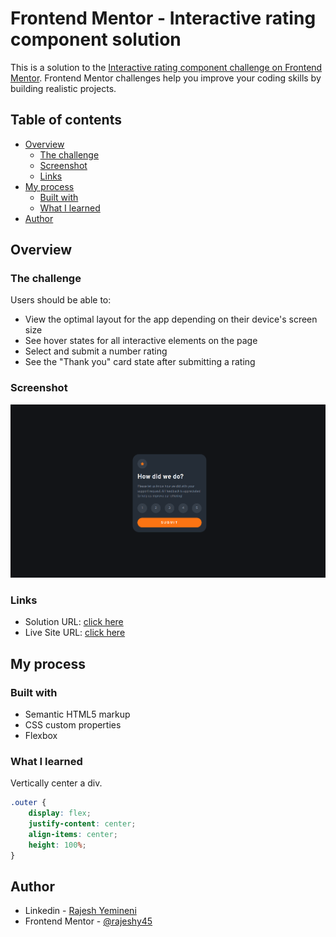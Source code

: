 # Frontend Mentor - Interactive rating component solution

This is a solution to the [Interactive rating component challenge on Frontend Mentor](https://www.frontendmentor.io/challenges/interactive-rating-component-koxpeBUmI). Frontend Mentor challenges help you improve your coding skills by building realistic projects.

## Table of contents

-   [Overview](#overview)
    -   [The challenge](#the-challenge)
    -   [Screenshot](#screenshot)
    -   [Links](#links)
-   [My process](#my-process)
    -   [Built with](#built-with)
    -   [What I learned](#what-i-learned)
-   [Author](#author)

## Overview

### The challenge

Users should be able to:

-   View the optimal layout for the app depending on their device's screen size
-   See hover states for all interactive elements on the page
-   Select and submit a number rating
-   See the "Thank you" card state after submitting a rating

### Screenshot

![](./screenshot.png)

### Links

-   Solution URL: [click here](https://www.frontendmentor.io/solutions/interactive-rating-component-using-html-css-and-js-JMWyRN2-Ft)
-   Live Site URL: [click here](https://rajeshy45.github.io/interactive-rating-component/)

## My process

### Built with

-   Semantic HTML5 markup
-   CSS custom properties
-   Flexbox

### What I learned

Vertically center a div.

```css
.outer {
    display: flex;
    justify-content: center;
    align-items: center;
    height: 100%;
}
```

## Author

-   Linkedin - [Rajesh Yemineni](https://www.linkedin.com/in/rajesh-yemineni/)
-   Frontend Mentor - [@rajeshy45](https://www.frontendmentor.io/profile/rajeshy45)

